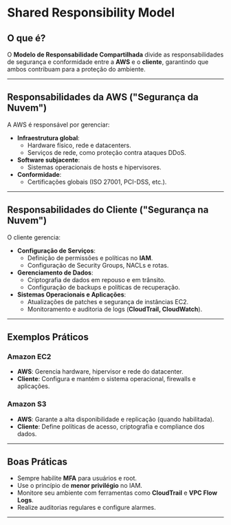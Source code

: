 # Shared Responsibility Model

## O que é?

O **Modelo de Responsabilidade Compartilhada** divide as responsabilidades de segurança e conformidade entre a **AWS** e o **cliente**, garantindo que ambos contribuam para a proteção do ambiente.

---

## Responsabilidades da AWS ("Segurança da Nuvem")

A AWS é responsável por gerenciar:
- **Infraestrutura global**:
  - Hardware físico, rede e datacenters.
  - Serviços de rede, como proteção contra ataques DDoS.
- **Software subjacente**:
  - Sistemas operacionais de hosts e hipervisores.
- **Conformidade**:
  - Certificações globais (ISO 27001, PCI-DSS, etc.).

---

## Responsabilidades do Cliente ("Segurança na Nuvem")

O cliente gerencia:
- **Configuração de Serviços**:
  - Definição de permissões e políticas no **IAM**.
  - Configuração de Security Groups, NACLs e rotas.
- **Gerenciamento de Dados**:
  - Criptografia de dados em repouso e em trânsito.
  - Configuração de backups e políticas de recuperação.
- **Sistemas Operacionais e Aplicações**:
  - Atualizações de patches e segurança de instâncias EC2.
  - Monitoramento e auditoria de logs (**CloudTrail, CloudWatch**).

---

## Exemplos Práticos

### Amazon EC2
- **AWS**: Gerencia hardware, hipervisor e rede do datacenter.
- **Cliente**: Configura e mantém o sistema operacional, firewalls e aplicações.

### Amazon S3
- **AWS**: Garante a alta disponibilidade e replicação (quando habilitada).
- **Cliente**: Define políticas de acesso, criptografia e compliance dos dados.

---

## Boas Práticas
- Sempre habilite **MFA** para usuários e root.
- Use o princípio de **menor privilégio** no IAM.
- Monitore seu ambiente com ferramentas como **CloudTrail** e **VPC Flow Logs**.
- Realize auditorias regulares e configure alarmes.

---

